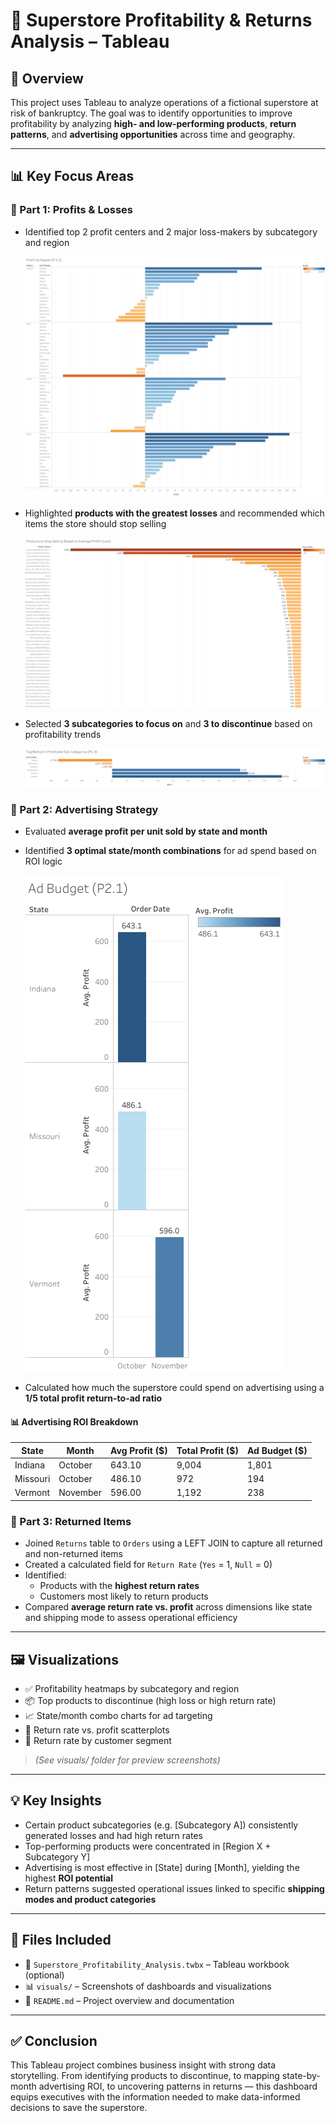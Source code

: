 # 🏬 Superstore Profitability & Returns Analysis – Tableau

## 🚀 Overview  
This project uses Tableau to analyze operations of a fictional superstore at risk of bankruptcy. The goal was to identify opportunities to improve profitability by analyzing **high- and low-performing products**, **return patterns**, and **advertising opportunities** across time and geography.

---

## 📊 Key Focus Areas

### 🔹 Part 1: Profits & Losses  
- Identified top 2 profit centers and 2 major loss-makers by subcategory and region
  
  ![Profit by Region](visuals/p1-1.png)
  
- Highlighted **products with the greatest losses** and recommended which items the store should stop selling

  ![Profit by Product](visuals/p1-2.png)
  
- Selected **3 subcategories to focus on** and **3 to discontinue** based on profitability trends

  ![TopBottom 3](visuals/p1-3.png)

### 🔹 Part 2: Advertising Strategy  
- Evaluated **average profit per unit sold by state and month**  
- Identified **3 optimal state/month combinations** for ad spend based on ROI logic

  ![Top State-Month](visuals/p2-1.png)
  
- Calculated how much the superstore could spend on advertising using a **1/5 total profit return-to-ad ratio**  

#### 📊 Advertising ROI Breakdown

| **State**   | **Month** | **Avg Profit ($)** | **Total Profit ($)** | **Ad Budget ($)** |
|-------------|-----------|--------------------|-----------------------|-------------------|
| Indiana     | October   | 643.10             | 9,004                 | 1,801             |
| Missouri    | October   | 486.10             | 972                   | 194               |
| Vermont     | November  | 596.00             | 1,192                 | 238               |


### 🔹 Part 3: Returned Items  
- Joined `Returns` table to `Orders` using a LEFT JOIN to capture all returned and non-returned items  
- Created a calculated field for `Return Rate` (`Yes` = 1, `Null` = 0)  
- Identified:
  - Products with the **highest return rates**  
  - Customers most likely to return products  
- Compared **average return rate vs. profit** across dimensions like state and shipping mode to assess operational efficiency

---

## 🖼️ Visualizations

- ✅ Profitability heatmaps by subcategory and region  
- 📦 Top products to discontinue (high loss or high return rate)  
- 📈 State/month combo charts for ad targeting  
- 🔁 Return rate vs. profit scatterplots  
- 👥 Return rate by customer segment

> *(See visuals/ folder for preview screenshots)*

---

## 💡 Key Insights

- Certain product subcategories (e.g. [Subcategory A]) consistently generated losses and had high return rates  
- Top-performing products were concentrated in [Region X + Subcategory Y]  
- Advertising is most effective in [State] during [Month], yielding the highest **ROI potential**  
- Return patterns suggested operational issues linked to specific **shipping modes and product categories**

---

## 📂 Files Included

- 📄 `Superstore_Profitability_Analysis.twbx` – Tableau workbook (optional)  
- 📊 `visuals/` – Screenshots of dashboards and visualizations  
- 📃 `README.md` – Project overview and documentation  

---

## ✅ Conclusion  
This Tableau project combines business insight with strong data storytelling. From identifying products to discontinue, to mapping state-by-month advertising ROI, to uncovering patterns in returns — this dashboard equips executives with the information needed to make data-informed decisions to save the superstore.

